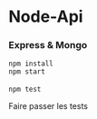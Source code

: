 # Node-Api
### Express & Mongo

`npm install`
<br/> `npm start`
<br/><br/>  `npm test`  


Faire passer les tests 
